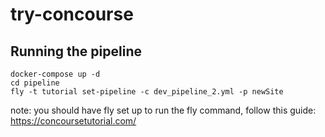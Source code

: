 # try-concourse

## Running the pipeline

    docker-compose up -d
    cd pipeline
    fly -t tutorial set-pipeline -c dev_pipeline_2.yml -p newSite

note: you should have fly set up to run the fly command, follow this guide: https://concoursetutorial.com/